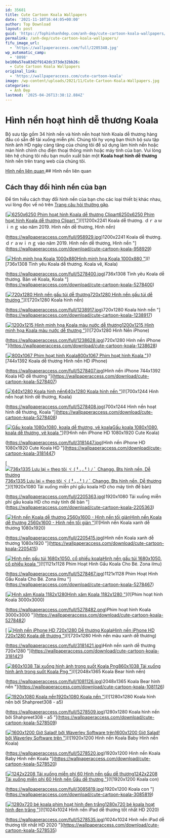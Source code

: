 ```yaml
---
id: 35681
title: Cute Cartoon Koala Wallpapers
date: '2021-11-10T16:44:05+00:00'
author: Top Download
layout: post
guid: 'https://Tophinhanhdep.com/anh-dep/cute-cartoon-koala-wallpapers/'
permalink: /anh-dep/cute-cartoon-koala-wallpapers/
fifu_image_url:
  - 'https://wallpaperaccess.com/full/2205348.jpg'
wp_automatic_camp:
  - '8098'
be100a57ea83d2f9142dc373de32bb26:
  - Cute Cartoon Koala Wallpapers
original_link:
  - 'https://wallpaperaccess.com/cute-cartoon-koala'
image: /wp-content/uploads/2021/11/Cute-Cartoon-Koala-Wallpapers.jpg
categories:
  - Ảnh Đẹp
lastmod: '2025-04-26T13:38:12.884Z'
---
```

# Hình nền hoạt hình dễ thương Koala

Bộ sưu tập gồm 34 hình nền và hình nền hoạt hình Koala dễ thương hàng đầu có sẵn để tải xuống miễn phí. Chúng tôi hy vọng bạn thích bộ sưu tập hình ảnh HD ngày càng tăng của chúng tôi để sử dụng làm hình nền hoặc màn hình chính cho điện thoại thông minh hoặc máy tính của bạn. Vui lòng liên hệ chúng tôi nếu bạn muốn xuất bản một **Koala hoạt hình dễ thương** hình nền trên trang web của chúng tôi.

[Hình nền liên quan ](#related) ## Hình nền liên quan

## Cách thay đổi hình nền của bạn

Để tìm hiểu cách thay đổi hình nền của bạn cho các loại thiết bị khác nhau, vui lòng đọc về nó trên [Trang câu hỏi thường gặp](https://tophinhanhdep.com/faq/).

  
[[![6250x6250 Phim hoạt hình Koala dễ thương Clipart](https://wallpaperaccess.com/full/2205348.jpg)6250x6250 Phim hoạt hình Koala dễ thương Clipart "](https://wallpaperaccess.com/download/cute-cartoon-koala-2205348)](![1200x2241 Koala dễ thương.  ｄｒａｗｉｎｇ vào năm 2019. Hình nền dễ thương, Hình nền)

(https://wallpaperaccess.com/full/958929.jpg)1200x2241 Koala dễ thương. ｄｒａｗｉｎｇ vào năm 2019. Hình nền dễ thương, Hình nền "](https://wallpaperaccess.com/download/cute-cartoon-koala-958929)

[[![Hình minh họa Koala 1000x880](https://wallpaperaccess.com/full/5278399.jpg)Hình minh họa Koala 1000x880 "](https://wallpaperaccess.com/download/cute-cartoon-koala-5278399)](![736x1308 Tình yêu Koala dễ thương.  Koala vẽ, Koala)

(https://wallpaperaccess.com/full/5278400.jpg)736x1308 Tình yêu Koala dễ thương. Bản vẽ Koala, Koala "](https://wallpaperaccess.com/download/cute-cartoon-koala-5278400)

[[![720x1280 Hình nền gấu túi dễ thương](https://wallpaperaccess.com/full/2205347.jpg)720x1280 Hình nền gấu túi dễ thương "](https://wallpaperaccess.com/download/cute-cartoon-koala-2205347)](![720x1280 Koala hình nền)

(https://wallpaperaccess.com/full/1238917.jpg)720x1280 Koala hình nền "](https://wallpaperaccess.com/download/cute-cartoon-koala-1238917)

[[![1200x1215 Hình minh họa Koala màu nước dễ thương](https://wallpaperaccess.com/full/3181464.jpg)1200x1215 Hình minh họa Koala màu nước dễ thương "](https://wallpaperaccess.com/download/cute-cartoon-koala-3181464)](![720x1280 Hình Nền iPhone)

(https://wallpaperaccess.com/full/1238628.jpg)720x1280 Hình nền iPhone "](https://wallpaperaccess.com/download/cute-cartoon-koala-1238628)

[[![800x1067 Phim hoạt hình Koala](https://wallpaperaccess.com/full/5278404.png)800x1067 Phim hoạt hình Koala "](https://wallpaperaccess.com/download/cute-cartoon-koala-5278404)](![744x1392 Koala dễ thương Hình nền HD iPhone)

(https://wallpaperaccess.com/full/5278407.jpg)Hình nền iPhone 744x1392 Koala HD dễ thương "](https://wallpaperaccess.com/download/cute-cartoon-koala-5278407)

[[![640x1280 Koala hình nền](https://wallpaperaccess.com/full/2205352.jpg)640x1280 Koala hình nền "](https://wallpaperaccess.com/download/cute-cartoon-koala-2205352)](![700x1244 Hình nền hoạt hình dễ thương, Koala)

(https://wallpaperaccess.com/full/5278408.jpg)700x1244 Hình nền hoạt hình dễ thương, Koala "](https://wallpaperaccess.com/download/cute-cartoon-koala-5278408)

[[![Gấu koala 1080x1080, koala dễ thương, vẽ koala](https://wallpaperaccess.com/full/5278409.jpg)Gấu koala 1080x1080, koala dễ thương, vẽ koala "](https://wallpaperaccess.com/download/cute-cartoon-koala-5278409)](![Hình nền iPhone HD 1080x1920 Cute Koala)

(https://wallpaperaccess.com/full/3181447.jpg)Hình nền iPhone HD 1080x1920 Cute Koala HD "](https://wallpaperaccess.com/download/cute-cartoon-koala-3181447)

[[![736x1335 Lưu lại = theo tôi ヾ (╹◡╹) ﾉ ﾞ Changg.  Bts hình nền, Dễ thương](https://wallpaperaccess.com/full/3181399.jpg)736x1335 Lưu lại = theo tôi ヾ (╹◡╹) ﾉ ﾞ Changg. Bts hình nền, Dễ thương "](https://wallpaperaccess.com/download/cute-cartoon-koala-3181399)](![1920x1080 Tải xuống miễn phí gấu koala HD cho máy tính để bàn)

(https://wallpaperaccess.com/full/2205363.jpg)1920x1080 Tải xuống miễn phí gấu koala HD cho máy tính để bàn "](https://wallpaperaccess.com/download/cute-cartoon-koala-2205363)

[[![Hình nền Koala dễ thương 2560x1600 - Hình nền tối giản](https://wallpaperaccess.com/full/1238646.jpg)Hình nền Koala dễ thương 2560x1600 - Hình nền tối giản "](https://wallpaperaccess.com/download/cute-cartoon-koala-1238646)](![Hình nền Koala xanh dễ thương 1080x1920)

(https://wallpaperaccess.com/full/2205415.jpg)Hình nền Koala xanh dễ thương 1080x1920 "](https://wallpaperaccess.com/download/cute-cartoon-koala-2205415)

[[![Hình nền gấu túi 1680x1050.  cổ phiếu koala](https://wallpaperaccess.com/full/5278460.jpg)Hình nền gấu túi 1680x1050. cổ phiếu koala "](https://wallpaperaccess.com/download/cute-cartoon-koala-5278460)](![1121x1128 Phim Hoạt Hình Gấu Koala Cho Bé.  Zona ilmu)

(https://wallpaperaccess.com/full/5278467.jpg)1121x1128 Phim Hoạt Hình Gấu Koala Cho Bé. Zona ilmu "](https://wallpaperaccess.com/download/cute-cartoon-koala-5278467)

[[![Hình xăm Koala 1182x1280](https://wallpaperaccess.com/full/5278472.png)Hình xăm Koala 1182x1280 "](https://wallpaperaccess.com/download/cute-cartoon-koala-5278472)](![Phim hoạt hình Koala 3000x3000)

(https://wallpaperaccess.com/full/5278482.png)Phim hoạt hình Koala 3000x3000 "](https://wallpaperaccess.com/download/cute-cartoon-koala-5278482)

[ [![Hình nền iPhone HD 720x1280 Dễ thương Koala](https://wallpaperaccess.com/full/5278490.jpg)Hình nền iPhone HD 720x1280 Koala dễ thương "](https://wallpaperaccess.com/download/cute-cartoon-koala-5278490)](![720x1280 Hình nền màu xanh dễ thương)

(https://wallpaperaccess.com/full/3181421.jpg)Hình nền xanh dễ thương 720x1280 "](https://wallpaperaccess.com/download/cute-cartoon-koala-3181421)

[[![860x1038 Tải xuống hình ảnh trong suốt Koala Png](https://wallpaperaccess.com/full/5278495.png)860x1038 Tải xuống hình ảnh trong suốt Koala Png "](https://wallpaperaccess.com/download/cute-cartoon-koala-5278495)](![2048x1365 Koala Bear hình nền)

(https://wallpaperaccess.com/full/1081126.jpg)2048x1365 Koala Bear hình nền "](https://wallpaperaccess.com/download/cute-cartoon-koala-1081126)

[[![1920x1080 Koala nền](https://wallpaperaccess.com/full/5278502.jpg)1920x1080 Koala nền "](https://wallpaperaccess.com/download/cute-cartoon-koala-5278502)](![1280x1280 Koala hình nền bởi Shahpreet308 - a5)

(https://wallpaperaccess.com/full/5278509.jpg)1280x1280 Koala hình nền bởi Shahpreet308 - a5 "](https://wallpaperaccess.com/download/cute-cartoon-koala-5278509)

[[![1600x1200 Giờ Salad!  bởi Waverley Software trên](https://wallpaperaccess.com/full/5278511.gif)1600x1200 Giờ Salad! bởi Waverley Software trên "](https://wallpaperaccess.com/download/cute-cartoon-koala-5278511)](![1920x1200 Hình nền Koala Baby Hình nền Koala)

(https://wallpaperaccess.com/full/5278520.jpg)1920x1200 Hình nền Koala Baby Hình nền Koala "](https://wallpaperaccess.com/download/cute-cartoon-koala-5278520)

[[![1242x2208 Tải xuống miễn phí 60 Hình nền gấu dễ thương](https://wallpaperaccess.com/full/3181499.jpg)1242x2208 Tải xuống miễn phí 60 Hình nền Gấu dễ thương "](https://wallpaperaccess.com/download/cute-cartoon-koala-3181499)](![1920x1200 Koala con)

(https://wallpaperaccess.com/full/3085819.jpg)1920x1200 Koala con "](https://wallpaperaccess.com/download/cute-cartoon-koala-3085819)

[[![1280x720 bé koala phim hoạt hình đen trắng](https://wallpaperaccess.com/full/5278530.jpg)1280x720 bé koala hoạt hình đen trắng "](https://wallpaperaccess.com/download/cute-cartoon-koala-5278530)](![1024x1024 Hình nền iPad dễ thương tốt nhất HD 2020)

(https://wallpaperaccess.com/full/5278535.jpg)1024x1024 Hình nền iPad dễ thương tốt nhất HD 2020 "](https://wallpaperaccess.com/download/cute-cartoon-koala-5278535)

